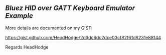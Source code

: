 ## _Bluez HID over GATT Keyboard Emulator Example_

More details are documented on my GIST:

https://gist.github.com/HeadHodge/2d3dc6dc2dce03cf82f61d8231e88144

Regards
HeadHodge
